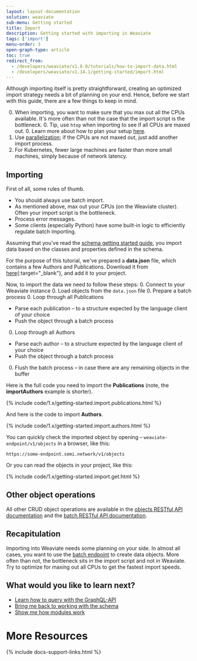 ```yaml
---
layout: layout-documentation
solution: weaviate
sub-menu: Getting started
title: Import
description: Getting started with importing in Weaviate
tags: ['import']
menu-order: 3
open-graph-type: article
toc: true
redirect_from:
  - /developers/weaviate/v1.8.0/tutorials/how-to-import-data.html
  - /developers/weaviate/v1.14.1/getting-started/import.html
---
```


Although importing itself is pretty straightforward, creating an optimized import strategy needs a bit of planning on your end. Hence, before we start with this guide, there are a few things to keep in mind.

0. When importing, you want to make sure that you max out all the CPUs available. It's more often than not the case that the import script is the bottleneck.
    0. Tip, use `htop` when importing to see if all CPUs are maxed out.
    0. Learn more about how to plan your setup [here](./installation.html#running-weaviate-yourself).
0. Use [parallelization](https://www.computerhope.com/jargon/p/parallelization.htm#:~:text=Parallelization%20is%20the%20act%20of,the%20next%2C%20then%20the%20next.); if the CPUs are not maxed out, just add another import process.
0. For Kubernetes, fewer large machines are faster than more small machines, simply because of network latency.

## Importing

First of all, some rules of thumb.

* You should always use batch import.
* As mentioned above, max out your CPUs (on the Weaviate cluster). Often your import script is the bottleneck.
* Process error messages.
* Some clients (especially Python) have some built-in logic to efficiently regulate batch importing.

Assuming that you've read the [schema getting started guide](./schema.html), you import data based on the classes and properties defined in the schema.

<!-- > 💡 The big difference between creating a single object in Weaviate and batch imports is that instead of sending a single JSON object, batch sends an array of JSON objects. -->

<!-- As you've seen in the [basics getting started guide](./basics.html#data-objects-in-weaviate), Weaviate data objects are class-property-based JSON objects. -->

For the purpose of this tutorial, we've prepared a **data.json** file, which contains a few Authors and Publications. Download it from [here](https://raw.githubusercontent.com/semi-technologies/weaviate-io/main/downloads/data.json){:target="_blank"}, and add it to your project.

Now, to import the data we need to follow these steps:
0. Connect to your Weaviate instance
0. Load objects from the `data.json` file
0. Prepare a batch process
0. Loop through all Publications
  * Parse each publication – to a structure expected by the language client of your choice
  * Push the object through a batch process
0. Loop through all Authors
  * Parse each author – to a structure expected by the language client of your choice
  * Push the object through a batch process
0. Flush the batch process – in case there are any remaining objects in the buffer

Here is the full code you need to import the **Publications** (note, the **importAuthors** example is shorter).

{% include code/1.x/getting-started.import.publications.html %}

And here is the code to import **Authors**.

{% include code/1.x/getting-started.import.authors.html %}

You can quickly check the imported object by opening – `weaviate-endpoint/v1/objects` in a browser, like this:

```
https://some-endpoint.semi.network/v1/objects
```

Or you can read the objects in your project, like this:

{% include code/1.x/getting-started.import.get.html %}

## Other object operations

All other CRUD object operations are available in the [objects RESTful API documentation](../restful-api-references/objects.html) and the [batch RESTful API documentation](../restful-api-references/batch.html).

## Recapitulation

Importing into Weaviate needs some planning on your side. In almost all cases, you want to use the [batch endpoint](../restful-api-references/batch.html) to create data objects. More often than not, the bottleneck sits in the import script and not in Weaviate. Try to optimize for maxing out all CPUs to get the fastest import speeds.

## What would you like to learn next?

- [Learn how to query with the GraphQL-API](./query.html)
- [Bring me back to working with the schema](./schema.html)
- [Show me how modules work](./modules.html)

# More Resources

{% include docs-support-links.html %}
